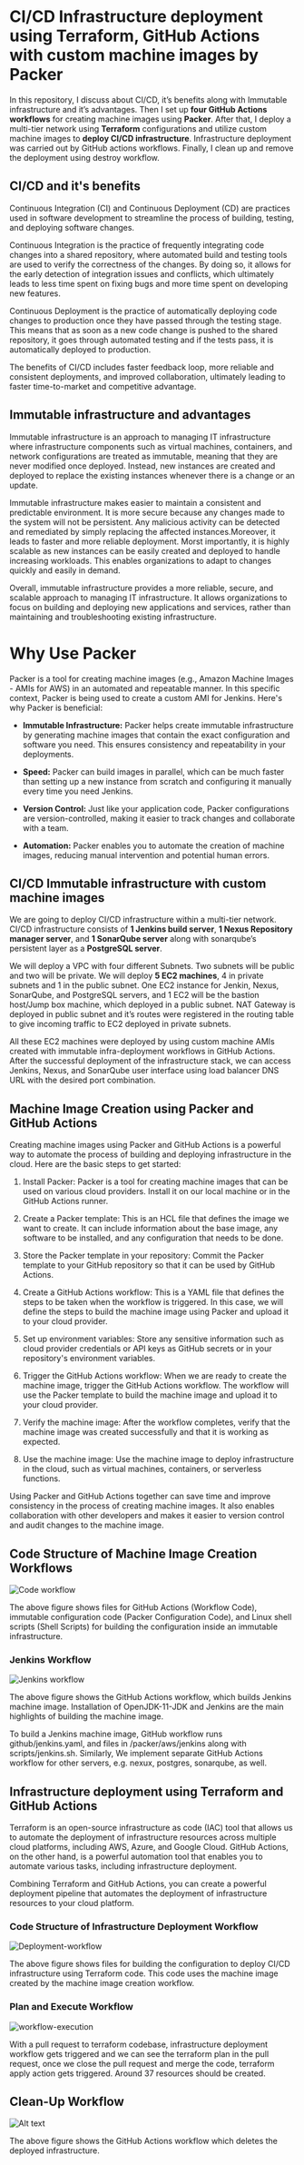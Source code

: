 # CI/CD Infrastructure deployment using Terraform, GitHub Actions with custom machine images by Packer

In this repository, I discuss about CI/CD, it’s benefits along with Immutable infrastructure and it’s advantages. Then I set up **four GitHub Actions workflows** for creating machine images using **Packer**. After that, I deploy a multi-tier network using **Terraform** configurations and utilize custom machine images to **deploy CI/CD infrastructure**. Infrastructure deployment was carried out by GitHub actions workflows. Finally, I clean up and remove the deployment using destroy workflow.

## CI/CD and it's benefits

Continuous Integration (CI) and Continuous Deployment (CD) are practices used in software development to streamline the process of building, testing, and deploying software changes.

Continuous Integration is the practice of frequently integrating code changes into a shared repository, where automated build and testing tools are used to verify the correctness of the changes. By doing so, it allows for the early detection of integration issues and conflicts, which ultimately leads to less time spent on fixing bugs and more time spent on developing new features.

Continuous Deployment is the practice of automatically deploying code changes to production once they have passed through the testing stage. This means that as soon as a new code change is pushed to the shared repository, it goes through automated testing and if the tests pass, it is automatically deployed to production.

The benefits of CI/CD includes faster feedback loop, more reliable and consistent deployments, and improved collaboration, ultimately leading to faster time-to-market and competitive advantage.

## Immutable infrastructure and advantages

Immutable infrastructure is an approach to managing IT infrastructure where infrastructure components such as virtual machines, containers, and network configurations are treated as immutable, meaning that they are never modified once deployed. Instead, new instances are created and deployed to replace the existing instances whenever there is a change or an update.

Immutable infrastructure makes easier to maintain a consistent and predictable environment. It is more secure because any changes made to the system will not be persistent. Any malicious activity can be detected and remediated by simply replacing the affected instances.Moreover, it leads to faster and more reliable deployment. Morst importantly, it is highly scalable as new instances can be easily created and deployed to handle increasing workloads. This enables organizations to adapt to changes quickly and easily in demand.

Overall, immutable infrastructure provides a more reliable, secure, and scalable approach to managing IT infrastructure. It allows organizations to focus on building and deploying new applications and services, rather than maintaining and troubleshooting existing infrastructure.

# Why Use Packer

Packer is a tool for creating machine images (e.g., Amazon Machine Images - AMIs for AWS) in an automated and repeatable manner. In this specific context, Packer is being used to create a custom AMI for Jenkins. Here's why Packer is beneficial:

- **Immutable Infrastructure:** Packer helps create immutable infrastructure by generating machine images that contain the exact configuration and software you need. This ensures consistency and repeatability in your deployments.

- **Speed:** Packer can build images in parallel, which can be much faster than setting up a new instance from scratch and configuring it manually every time you need Jenkins.

- **Version Control:** Just like your application code, Packer configurations are version-controlled, making it easier to track changes and collaborate with a team.

- **Automation:** Packer enables you to automate the creation of machine images, reducing manual intervention and potential human errors.


## CI/CD Immutable infrastructure with custom machine images

We are going to deploy CI/CD infrastructure within a multi-tier network. CI/CD infrastructure consists of **1 Jenkins build server**, **1 Nexus Repository manager server**, and **1 SonarQube server** along with sonarqube’s persistent layer as a **PostgreSQL server**.

We will deploy a VPC with four different Subnets. Two subnets will be public and two will be private. We will deploy **5 EC2 machines**, 4 in private subnets and 1 in the public subnet. One EC2 instance for Jenkin, Nexus, SonarQube, and PostgreSQL servers, and 1 EC2 will be the bastion host/Jump box machine, which deployed in a public subnet. NAT Gateway is deployed in public subnet and it’s routes were registered in the routing table to give incoming traffic to EC2 deployed in private subnets.

All these EC2 machines were deployed by using custom machine AMIs created with immutable infra-deployment workflows in GitHub Actions. After the successful deployment of the infrastructure stack, we can access Jenkins, Nexus, and SonarQube user interface using load balancer DNS URL with the desired port combination.

## Machine Image Creation using Packer and GitHub Actions

Creating machine images using Packer and GitHub Actions is a powerful way to automate the process of building and deploying infrastructure in the cloud. Here are the basic steps to get started:

1. Install Packer: Packer is a tool for creating machine images that can be used on various cloud providers. Install it on our local machine or in the GitHub Actions runner.

2. Create a Packer template: This is an HCL file that defines the image we want to create. It can include information about the base image, any software to be installed, and any configuration that needs to be done.

3. Store the Packer template in your repository: Commit the Packer template to your GitHub repository so that it can be used by GitHub Actions.

4. Create a GitHub Actions workflow: This is a YAML file that defines the steps to be taken when the workflow is triggered. In this case, we will define the steps to build the machine image using Packer and upload it to your cloud provider.

5. Set up environment variables: Store any sensitive information such as cloud provider credentials or API keys as GitHub secrets or in your repository's environment variables.

6. Trigger the GitHub Actions workflow: When we are ready to create the machine image, trigger the GitHub Actions workflow. The workflow will use the Packer template to build the machine image and upload it to your cloud provider.

7. Verify the machine image: After the workflow completes, verify that the machine image was created successfully and that it is working as expected.

8. Use the machine image: Use the machine image to deploy infrastructure in the cloud, such as virtual machines, containers, or serverless functions.

Using Packer and GitHub Actions together can save time and improve consistency in the process of creating machine images. It also enables collaboration with other developers and makes it easier to version control and audit changes to the machine image.

## Code Structure of Machine Image Creation Workflows

![Code workflow](Images/Code-workflow.png)

The above figure shows files for GitHub Actions (Workflow Code), immutable configuration code (Packer Configuration Code), and Linux shell scripts (Shell Scripts) for building the configuration inside an immutable infrastructure.

### Jenkins Workflow

![Jenkins workflow](Images/jenkins-workflow.png)

The above figure shows the GitHub Actions workflow, which builds Jenkins machine image. Installation of OpenJDK-11-JDK and Jenkins are the main highlights of building the machine image.

To build a Jenkins machine image, GitHub workflow runs github/jenkins.yaml, and files in /packer/aws/jenkins along with scripts/jenkins.sh. Similarly, We implement separate GitHub Actions workflow for other servers, e.g. nexux, postgres, sonarqube, as well.

## Infrastructure deployment using Terraform and GitHub Actions

Terraform is an open-source infrastructure as code (IAC) tool that allows us to automate the deployment of infrastructure resources across multiple cloud platforms, including AWS, Azure, and Google Cloud. GitHub Actions, on the other hand, is a powerful automation tool that enables you to automate various tasks, including infrastructure deployment.

Combining Terraform and GitHub Actions, you can create a powerful deployment pipeline that automates the deployment of infrastructure resources to your cloud platform. 

### Code Structure of Infrastructure Deployment Workflow

![Deployment-workflow](Images/Deployment-workflow.png)

The above figure shows files for building the configuration to deploy CI/CD infrastructure using Terraform code. This code uses the machine image created by the machine image creation workflow.

### Plan and Execute Workflow

![workflow-execution](Images/Github-workflow.png)

With a pull request to terraform codebase, infrastructure deployment workflow gets triggered and we can see the terraform plan in the pull request, once we close the pull request and merge the code, terraform apply action gets triggered. Around 37 resources should be created.

## Clean-Up Workflow

![Alt text](Images/cleanup-workflow.png)

The above figure shows the GitHub Actions workflow which deletes the deployed infrastructure.